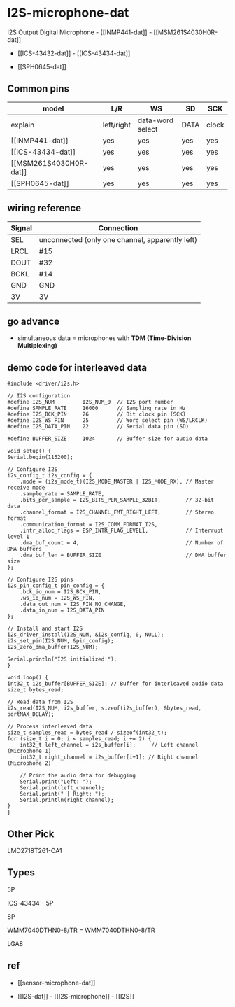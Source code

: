 
# I2S-microphone-dat

I2S Output Digital Microphone - [[INMP441-dat]] - [[MSM261S4030H0R-dat]]

- [[ICS-43432-dat]] - [[ICS-43434-dat]]

- [[SPH0645-dat]]

## Common pins 


| model                  | L/R        | WS               | SD   | SCK   |
| ---------------------- | ---------- | ---------------- | ---- | ----- |
| explain                | left/right | data-word select | DATA | clock |
| [[INMP441-dat]]        | yes        | yes              | yes  | yes   |
| [[ICS-43434-dat]]      | yes        | yes              | yes  | yes   |
| [[MSM261S4030H0R-dat]] | yes        | yes              | yes  | yes   |
| [[SPH0645-dat]]        | yes        | yes              | yes  | yes   |


## wiring reference 

| Signal | Connection                                      |
| ------ | ----------------------------------------------- |
| SEL    | unconnected (only one channel, apparently left) |
| LRCL   | #15                                             |
| DOUT   | #32                                             |
| BCKL   | #14                                             |
| GND    | GND                                             |
| 3V     | 3V                                              |


## go advance 

- simultaneous data = microphones with **TDM (Time-Division Multiplexing)**




## demo code for interleaved data

    #include <driver/i2s.h>

    // I2S configuration
    #define I2S_NUM         I2S_NUM_0  // I2S port number
    #define SAMPLE_RATE     16000      // Sampling rate in Hz
    #define I2S_BCK_PIN     26         // Bit clock pin (SCK)
    #define I2S_WS_PIN      25         // Word select pin (WS/LRCLK)
    #define I2S_DATA_PIN    22         // Serial data pin (SD)

    #define BUFFER_SIZE     1024       // Buffer size for audio data

    void setup() {
    Serial.begin(115200);

    // Configure I2S
    i2s_config_t i2s_config = {
        .mode = (i2s_mode_t)(I2S_MODE_MASTER | I2S_MODE_RX), // Master receive mode
        .sample_rate = SAMPLE_RATE,
        .bits_per_sample = I2S_BITS_PER_SAMPLE_32BIT,        // 32-bit data
        .channel_format = I2S_CHANNEL_FMT_RIGHT_LEFT,        // Stereo format
        .communication_format = I2S_COMM_FORMAT_I2S,
        .intr_alloc_flags = ESP_INTR_FLAG_LEVEL1,            // Interrupt level 1
        .dma_buf_count = 4,                                  // Number of DMA buffers
        .dma_buf_len = BUFFER_SIZE                           // DMA buffer size
    };

    // Configure I2S pins
    i2s_pin_config_t pin_config = {
        .bck_io_num = I2S_BCK_PIN,
        .ws_io_num = I2S_WS_PIN,
        .data_out_num = I2S_PIN_NO_CHANGE,
        .data_in_num = I2S_DATA_PIN
    };

    // Install and start I2S
    i2s_driver_install(I2S_NUM, &i2s_config, 0, NULL);
    i2s_set_pin(I2S_NUM, &pin_config);
    i2s_zero_dma_buffer(I2S_NUM);

    Serial.println("I2S initialized!");
    }

    void loop() {
    int32_t i2s_buffer[BUFFER_SIZE]; // Buffer for interleaved audio data
    size_t bytes_read;

    // Read data from I2S
    i2s_read(I2S_NUM, i2s_buffer, sizeof(i2s_buffer), &bytes_read, portMAX_DELAY);

    // Process interleaved data
    size_t samples_read = bytes_read / sizeof(int32_t);
    for (size_t i = 0; i < samples_read; i += 2) {
        int32_t left_channel = i2s_buffer[i];     // Left channel (Microphone 1)
        int32_t right_channel = i2s_buffer[i+1]; // Right channel (Microphone 2)

        // Print the audio data for debugging
        Serial.print("Left: ");
        Serial.print(left_channel);
        Serial.print(" | Right: ");
        Serial.println(right_channel);
    }
    }


## Other Pick 

LMD2718T261-OA1


## Types 

5P 

ICS-43434 - 5P 

8P 

WMM7040DTHN0-8/TR = WMM7040DTHN0-8/TR

LGA8



## ref 

- [[sensor-microphone-dat]]

- [[I2S-dat]] - [[I2S-microphone]] - [[I2S]]
